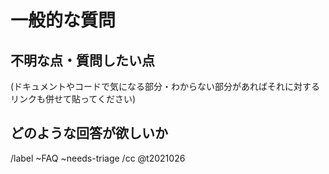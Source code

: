 # 一般的な質問

## 不明な点・質問したい点

(ドキュメントやコードで気になる部分・わからない部分があればそれに対するリンクも併せて貼ってください)

## どのような回答が欲しいか

/label ~FAQ ~needs-triage
/cc @t2021026
